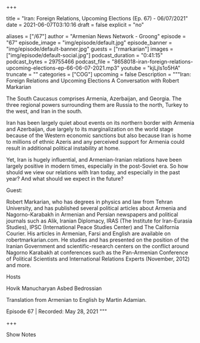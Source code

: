 
+++

title = "Iran: Foreign Relations, Upcoming Elections (Ep. 67) - 06/07/2021"
date = 2021-06-07T03:10:16
draft = false
explicit = "no"

aliases = ["/67"]
author = "Armenian News Network - Groong"
episode = "67"
episode_image = "img/episode/default.jpg"
episode_banner = "img/episode/default-banner.jpg"
guests = ["rmarkarian"]
images = ["img/episode/default-social.jpg"]
podcast_duration = "0:41:15"
podcast_bytes = 29755466
podcast_file = "8658018-iran-foreign-relations-upcoming-elections-ep-66-06-07-2021.mp3"
youtube = "kjLjIs1o5HA"
truncate = ""
categories = ["COG"]
upcoming = false
Description = """Iran: Foreign Relations and Upcoming Elections
A Conversation with Robert Markarian

The South Caucasus comprises Armenia, Azerbaijan, and Georgia. The three regional powers surrounding them are Russia to the north, Turkey to the west, and Iran in the south.

Iran has been largely quiet about events on its northern border with Armenia and Azerbaijan, due largely to its marginalization on the world stage because of the Western economic sanctions but also because Iran is home to millions of ethnic Azeris and any perceived support for Armenia could result in additional political instability at home.

Yet, Iran is hugely influential, and Armenian-Iranian relations have been largely positive in modern times, especially in the post-Soviet era. So how should we view our relations with Iran today, and especially in the past year? And what should we expect in the future?

Guest:

Robert Markarian, who has degrees in physics and law from Tehran University, and has published several political articles about Armenia and Nagorno-Karabakh in Armenian and Persian newspapers and political journals such as Alik, Iranian Diplomacy, IRAS (The Institute for Iran-Eurasia Studies), IPSC (International Peace Studies Center) and The California Courier.  His articles in Armenian, Farsi and English are available on robertmarkarian.com. He studies and has presented on the position of the Iranian Government and scientific-research centers on the conflict around Nagorno Karabakh at conferences such as the Pan-Armenian Conference of Political Scientists and International Relations Experts (November, 2012) and more.

Hosts

Hovik Manucharyan
Asbed Bedrossian

Translation from Armenian to English by Martin Adamian.

Episode 67 | Recorded: May 28, 2021
"""

+++

Show Notes

